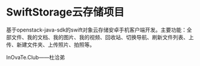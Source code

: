 # SwiftStorage云存储项目

基于openstack-java-sdk的swift对象云存储安卓手机客户端开发。主要功能：全部文件、我的文档、我的图片、我的视频、回收站、切换导航、刷新文件列表、上传、新建文件夹、上传照片、拍照等。

InOvaTe.Club——杜洽弟
